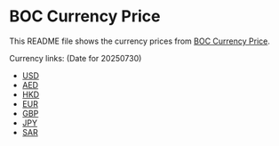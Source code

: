# BOC Currency Price

This README file shows the currency prices from [BOC Currency Price](https://www.boc.cn/sourcedb/whpj/).

Currency links: (Date for 20250730)

- [USD](https://bocurrencyprice.techina.science/BOC_CURRENCY_PRICE/USD/20250730.json)
- [AED](https://bocurrencyprice.techina.science/BOC_CURRENCY_PRICE/AED/20250730.json)
- [HKD](https://bocurrencyprice.techina.science/BOC_CURRENCY_PRICE/HKD/20250730.json)
- [EUR](https://bocurrencyprice.techina.science/BOC_CURRENCY_PRICE/EUR/20250730.json)
- [GBP](https://bocurrencyprice.techina.science/BOC_CURRENCY_PRICE/GBP/20250730.json)
- [JPY](https://bocurrencyprice.techina.science/BOC_CURRENCY_PRICE/JPY/20250730.json)
- [SAR](https://bocurrencyprice.techina.science/BOC_CURRENCY_PRICE/SAR/20250730.json)
